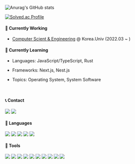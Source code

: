 ![Anurag's GitHub stats](https://github-readme-stats.vercel.app/api?username=BaconTomatoDeluxe&show_icons=true&theme=radical)

[![Solved.ac Profile](http://mazassumnida.wtf/api/generate_badge?boj=qpaqpleqp)](https://solved.ac/qpaqpleqp)

<h4>🔭 Currently Working</h2>

- <a href="https://info.korea.ac.kr/info/index.do" target="_blank">Computer Scient & Engineering</a> @ Korea.Univ (2022.03 ~ )

<h4>🌱 Currently Learning</h2>

- Languages: JavaScript/TypeScript, Rust

- Frameworks: Next.js, Nest.js

- Topics: Operating System, System Software

<br />

<h4>📞 Contact</h2>
<p>
  <a href="[https://www.instagram.com/real.rising.sun_02]" target="_blank"><img src="https://img.shields.io/badge/insta-E4405F?style=flat-square&logo=instagram&logoColor=white"/></a> 
  <a href="mailto:qpaqpleqp@korea.ac.kr" target="_blank"><img src="https://img.shields.io/badge/gmail-EA4335?style=flat-square&logo=gmail&logoColor=white"/></a> 
</p>

<h4>📖 Languages </h2>
<p>
  <img src="https://img.shields.io/badge/Java-007396?style=flat-square&logo=java&logoColor=white"/>
  <img src="https://img.shields.io/badge/JavaScript-F7DF1E?style=flat-square&logo=javascript&logoColor=white"/>
  <img src="https://img.shields.io/badge/TypeScript-3178C6?style=flat-square&logo=typescript&logoColor=white"/>
  <img src="https://img.shields.io/badge/Python-3776AB?style=flat-square&logo=python&logoColor=white"/>
  <img src="https://img.shields.io/badge/Rust-000000?style=flat-square&logo=rust&logoColor=white"/>
</p>

<h4>🔨 Tools</h2>
<p>
  <img src="https://img.shields.io/badge/html-E34F26?style=flat-square&logo=html5&logoColor=white"/>
  <img src="https://img.shields.io/badge/css-1572B6?style=flat-square&logo=css3&logoColor=white"/>
  <img src="https://img.shields.io/badge/node.js-339933?style=flat-square&logo=node.js&logoColor=white"/>
  <img src="https://img.shields.io/badge/React.js-61DAFB?style=flat-square&logo=react&logoColor=white"/>
  <img src="https://img.shields.io/badge/Next.js-000000?style=flat-square&logo=nextdotjs&logoColor=white"/>
  <img src="https://img.shields.io/badge/Nest.js-E0234E?style=flat-square&logo=nestjs&logoColor=white"/>
  <img src="https://img.shields.io/badge/git-F05032?style=flat-square&logo=git&logoColor=white"/>
  <img src="https://img.shields.io/badge/github-181717?style=flat-square&logo=github&logoColor=white"/>
  <img src="https://img.shields.io/badge/mysql-4479A1?style=flat-square&logo=mysql&logoColor=white"/>
  <img src="https://img.shields.io/badge/psql-4169E1?style=flat-square&logo=postgresql&logoColor=white"/>

</p>

<!--
**BaconTomatoDeluxe/BaconTomatoDeluxe** is a ✨ _special_ ✨ repository because its `README.md` (this file) appears on your GitHub profile.

Here are some ideas to get you started:

- 🔭 I’m currently working on ...
- 🌱 I’m currently learning ...
- 👯 I’m looking to collaborate on ...
- 🤔 I’m looking for help with ...
- 💬 Ask me about ...
- 📫 How to reach me: ...
- 😄 Pronouns: ...
- ⚡ Fun fact: ...
-->
